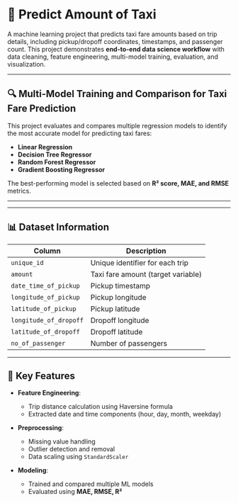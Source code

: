 # 🚖 Predict Amount of Taxi  

A machine learning project that predicts taxi fare amounts based on trip details, including pickup/dropoff coordinates, timestamps, and passenger count. This project demonstrates **end-to-end data science workflow** with data cleaning, feature engineering, multi-model training, evaluation, and visualization.  

---

## 🔍 Multi-Model Training and Comparison for Taxi Fare Prediction  

This project evaluates and compares multiple regression models to identify the most accurate model for predicting taxi fares:  

- **Linear Regression**  
- **Decision Tree Regressor**  
- **Random Forest Regressor**  
- **Gradient Boosting Regressor**  

The best-performing model is selected based on **R² score, MAE, and RMSE** metrics.  

---

---

## 📊 Dataset Information  

| Column                     | Description                              |
|----------------------------|------------------------------------------|
| `unique_id`                | Unique identifier for each trip         |
| `amount`                   | Taxi fare amount (target variable)      |
| `date_time_of_pickup`      | Pickup timestamp                        |
| `longitude_of_pickup`      | Pickup longitude                        |
| `latitude_of_pickup`       | Pickup latitude                         |
| `longitude_of_dropoff`     | Dropoff longitude                       |
| `latitude_of_dropoff`      | Dropoff latitude                        |
| `no_of_passenger`          | Number of passengers                   |

---

## 🧠 Key Features  

- **Feature Engineering**:  
  - Trip distance calculation using Haversine formula  
  - Extracted date and time components (hour, day, month, weekday)  

- **Preprocessing**:  
  - Missing value handling  
  - Outlier detection and removal  
  - Data scaling using `StandardScaler`  

- **Modeling**:  
  - Trained and compared multiple ML models  
  - Evaluated using **MAE, RMSE, R²**  
